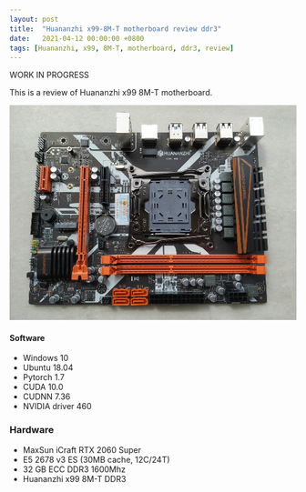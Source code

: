 ```yaml
---
layout: post
title:  "Huananzhi x99-8M-T motherboard review ddr3"
date:   2021-04-12 00:00:00 +0800
tags: [Huananzhi, x99, 8M-T, motherboard, ddr3, review]
---
```


WORK IN PROGRESS

This is a review of Huananzhi x99 8M-T motherboard.


![x99-8m-t](/assets/hardware/huananzhi-x99-8m-t.jpg)


#### Software
*   Windows 10
*	Ubuntu 18.04
*   Pytorch 1.7
*	CUDA 10.0
*	CUDNN 7.36
*	NVIDIA driver 460

### Hardware
*	MaxSun iCraft RTX 2060 Super
*	E5 2678 v3 ES (30MB cache, 12C/24T)
*	32 GB ECC DDR3 1600Mhz
*	Huananzhi x99 8M-T DDR3


